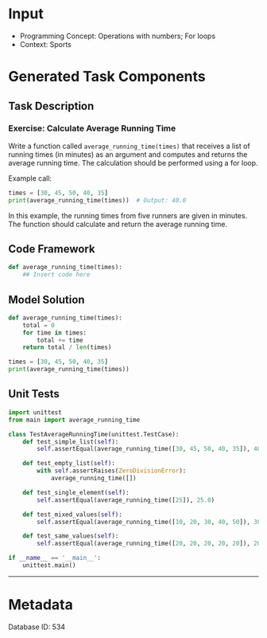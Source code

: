 # Input
- Programming Concept: Operations with numbers; For loops
- Context: Sports

# Generated Task Components
## Task Description
### Exercise: Calculate Average Running Time

Write a function called `average_running_time(times)` that receives a list of running times (in minutes) as an argument and computes and returns the average running time. The calculation should be performed using a for loop.

Example call:
```python
times = [30, 45, 50, 40, 35]
print(average_running_time(times))  # Output: 40.0
```

In this example, the running times from five runners are given in minutes. The function should calculate and return the average running time.

## Code Framework
```python
def average_running_time(times):
    ## Insert code here

```

## Model Solution
```python
def average_running_time(times):
    total = 0
    for time in times:
        total += time
    return total / len(times)

times = [30, 45, 50, 40, 35]
print(average_running_time(times))
```

## Unit Tests
```python
import unittest
from main import average_running_time

class TestAverageRunningTime(unittest.TestCase):
    def test_simple_list(self):
        self.assertEqual(average_running_time([30, 45, 50, 40, 35]), 40.0)

    def test_empty_list(self):
        with self.assertRaises(ZeroDivisionError):
            average_running_time([])

    def test_single_element(self):
        self.assertEqual(average_running_time([25]), 25.0)

    def test_mixed_values(self):
        self.assertEqual(average_running_time([10, 20, 30, 40, 50]), 30.0)

    def test_same_values(self):
        self.assertEqual(average_running_time([20, 20, 20, 20, 20]), 20.0)

if __name__ == '__main__':
    unittest.main()
```
___
# Metadata
Database ID: 534
